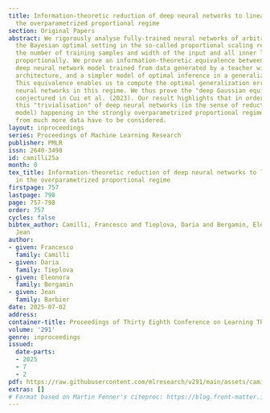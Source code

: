 ```yaml
---
title: Information-theoretic reduction of deep neural networks to linear models in
  the overparametrized proportional regime
section: Original Papers
abstract: We rigorously analyse fully-trained neural networks of arbitrary depth in
  the Bayesian optimal setting in the so-called proportional scaling regime where
  the number of training samples and width of the input and all inner layers diverge
  proportionally. We prove an information-theoretic equivalence between the Bayesian
  deep neural network model trained from data generated by a teacher with matching
  architecture, and a simpler model of optimal inference in a generalized linear model.
  This equivalence enables us to compute the optimal generalization error for deep
  neural networks in this regime. We thus prove the "deep Gaussian equivalence principle"
  conjectured in Cui et al. (2023). Our result highlights that in order to escape
  this "trivialisation" of deep neural networks (in the sense of reduction to a linear
  model) happening in the strongly overparametrized proportional regime, models trained
  from much more data have to be considered.
layout: inproceedings
series: Proceedings of Machine Learning Research
publisher: PMLR
issn: 2640-3498
id: camilli25a
month: 0
tex_title: Information-theoretic reduction of deep neural networks to linear models
  in the overparametrized proportional regime
firstpage: 757
lastpage: 798
page: 757-798
order: 757
cycles: false
bibtex_author: Camilli, Francesco and Tieplova, Daria and Bergamin, Eleonora and Barbier,
  Jean
author:
- given: Francesco
  family: Camilli
- given: Daria
  family: Tieplova
- given: Eleonora
  family: Bergamin
- given: Jean
  family: Barbier
date: 2025-07-02
address:
container-title: Proceedings of Thirty Eighth Conference on Learning Theory
volume: '291'
genre: inproceedings
issued:
  date-parts:
  - 2025
  - 7
  - 2
pdf: https://raw.githubusercontent.com/mlresearch/v291/main/assets/camilli25a/camilli25a.pdf
extras: []
# Format based on Martin Fenner's citeproc: https://blog.front-matter.io/posts/citeproc-yaml-for-bibliographies/
---
```

